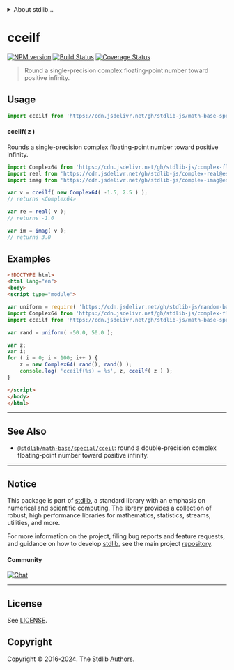 <!--

@license Apache-2.0

Copyright (c) 2021 The Stdlib Authors.

Licensed under the Apache License, Version 2.0 (the "License");
you may not use this file except in compliance with the License.
You may obtain a copy of the License at

   http://www.apache.org/licenses/LICENSE-2.0

Unless required by applicable law or agreed to in writing, software
distributed under the License is distributed on an "AS IS" BASIS,
WITHOUT WARRANTIES OR CONDITIONS OF ANY KIND, either express or implied.
See the License for the specific language governing permissions and
limitations under the License.

-->


<details>
  <summary>
    About stdlib...
  </summary>
  <p>We believe in a future in which the web is a preferred environment for numerical computation. To help realize this future, we've built stdlib. stdlib is a standard library, with an emphasis on numerical and scientific computation, written in JavaScript (and C) for execution in browsers and in Node.js.</p>
  <p>The library is fully decomposable, being architected in such a way that you can swap out and mix and match APIs and functionality to cater to your exact preferences and use cases.</p>
  <p>When you use stdlib, you can be absolutely certain that you are using the most thorough, rigorous, well-written, studied, documented, tested, measured, and high-quality code out there.</p>
  <p>To join us in bringing numerical computing to the web, get started by checking us out on <a href="https://github.com/stdlib-js/stdlib">GitHub</a>, and please consider <a href="https://opencollective.com/stdlib">financially supporting stdlib</a>. We greatly appreciate your continued support!</p>
</details>

# cceilf

[![NPM version][npm-image]][npm-url] [![Build Status][test-image]][test-url] [![Coverage Status][coverage-image]][coverage-url] <!-- [![dependencies][dependencies-image]][dependencies-url] -->

> Round a single-precision complex floating-point number toward positive infinity.



<section class="usage">

## Usage

```javascript
import cceilf from 'https://cdn.jsdelivr.net/gh/stdlib-js/math-base-special-cceilf@v0.2.0-esm/index.mjs';
```

#### cceilf( z )

Rounds a single-precision complex floating-point number toward positive infinity.

```javascript
import Complex64 from 'https://cdn.jsdelivr.net/gh/stdlib-js/complex-float32@esm/index.mjs';
import real from 'https://cdn.jsdelivr.net/gh/stdlib-js/complex-real@esm/index.mjs';
import imag from 'https://cdn.jsdelivr.net/gh/stdlib-js/complex-imag@esm/index.mjs';

var v = cceilf( new Complex64( -1.5, 2.5 ) );
// returns <Complex64>

var re = real( v );
// returns -1.0

var im = imag( v );
// returns 3.0
```

</section>

<!-- /.usage -->

<section class="examples">

## Examples

<!-- eslint no-undef: "error" -->

```html
<!DOCTYPE html>
<html lang="en">
<body>
<script type="module">

var uniform = require( 'https://cdn.jsdelivr.net/gh/stdlib-js/random-base-uniform' ).factory;
import Complex64 from 'https://cdn.jsdelivr.net/gh/stdlib-js/complex-float32@esm/index.mjs';
import cceilf from 'https://cdn.jsdelivr.net/gh/stdlib-js/math-base-special-cceilf@v0.2.0-esm/index.mjs';

var rand = uniform( -50.0, 50.0 );

var z;
var i;
for ( i = 0; i < 100; i++ ) {
    z = new Complex64( rand(), rand() );
    console.log( 'cceilf(%s) = %s', z, cceilf( z ) );
}

</script>
</body>
</html>
```

</section>

<!-- /.examples -->

<!-- C interface documentation. -->



<!-- Section for related `stdlib` packages. Do not manually edit this section, as it is automatically populated. -->

<section class="related">

* * *

## See Also

-   <span class="package-name">[`@stdlib/math-base/special/cceil`][@stdlib/math/base/special/cceil]</span><span class="delimiter">: </span><span class="description">round a double-precision complex floating-point number toward positive infinity.</span>

</section>

<!-- /.related -->

<!-- Section for all links. Make sure to keep an empty line after the `section` element and another before the `/section` close. -->


<section class="main-repo" >

* * *

## Notice

This package is part of [stdlib][stdlib], a standard library with an emphasis on numerical and scientific computing. The library provides a collection of robust, high performance libraries for mathematics, statistics, streams, utilities, and more.

For more information on the project, filing bug reports and feature requests, and guidance on how to develop [stdlib][stdlib], see the main project [repository][stdlib].

#### Community

[![Chat][chat-image]][chat-url]

---

## License

See [LICENSE][stdlib-license].


## Copyright

Copyright &copy; 2016-2024. The Stdlib [Authors][stdlib-authors].

</section>

<!-- /.stdlib -->

<!-- Section for all links. Make sure to keep an empty line after the `section` element and another before the `/section` close. -->

<section class="links">

[npm-image]: http://img.shields.io/npm/v/@stdlib/math-base-special-cceilf.svg
[npm-url]: https://npmjs.org/package/@stdlib/math-base-special-cceilf

[test-image]: https://github.com/stdlib-js/math-base-special-cceilf/actions/workflows/test.yml/badge.svg?branch=v0.2.0
[test-url]: https://github.com/stdlib-js/math-base-special-cceilf/actions/workflows/test.yml?query=branch:v0.2.0

[coverage-image]: https://img.shields.io/codecov/c/github/stdlib-js/math-base-special-cceilf/main.svg
[coverage-url]: https://codecov.io/github/stdlib-js/math-base-special-cceilf?branch=main

<!--

[dependencies-image]: https://img.shields.io/david/stdlib-js/math-base-special-cceilf.svg
[dependencies-url]: https://david-dm.org/stdlib-js/math-base-special-cceilf/main

-->

[chat-image]: https://img.shields.io/gitter/room/stdlib-js/stdlib.svg
[chat-url]: https://app.gitter.im/#/room/#stdlib-js_stdlib:gitter.im

[stdlib]: https://github.com/stdlib-js/stdlib

[stdlib-authors]: https://github.com/stdlib-js/stdlib/graphs/contributors

[umd]: https://github.com/umdjs/umd
[es-module]: https://developer.mozilla.org/en-US/docs/Web/JavaScript/Guide/Modules

[deno-url]: https://github.com/stdlib-js/math-base-special-cceilf/tree/deno
[deno-readme]: https://github.com/stdlib-js/math-base-special-cceilf/blob/deno/README.md
[umd-url]: https://github.com/stdlib-js/math-base-special-cceilf/tree/umd
[umd-readme]: https://github.com/stdlib-js/math-base-special-cceilf/blob/umd/README.md
[esm-url]: https://github.com/stdlib-js/math-base-special-cceilf/tree/esm
[esm-readme]: https://github.com/stdlib-js/math-base-special-cceilf/blob/esm/README.md
[branches-url]: https://github.com/stdlib-js/math-base-special-cceilf/blob/main/branches.md

[stdlib-license]: https://raw.githubusercontent.com/stdlib-js/math-base-special-cceilf/main/LICENSE

<!-- <related-links> -->

[@stdlib/math/base/special/cceil]: https://github.com/stdlib-js/math-base-special-cceil/tree/esm

<!-- </related-links> -->

</section>

<!-- /.links -->
